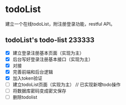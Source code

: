# todoList
建立一个在线todoList，附注册登录功能，restful API。

## todoList's todo-list 233333
- [x] 建立登录注册基本页面（实现为主）
- [x] 后台写好登录注册基本接口（实现为主）
- [x] 对接
- [x] 完善前端和后台逻辑
- [x] 加入token验证
- [ ] 建立todoList页面（实现为主）   // 已实现新增todo操作
- [ ] 将数据库密码变成密文保存
- [ ] 删除todolist
